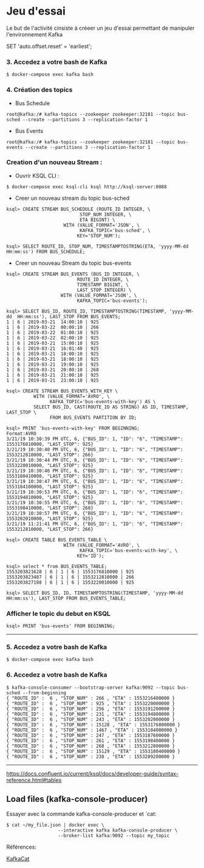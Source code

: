 # Jeu d'essai

Le but de l'activité cinsiste à créeer un jeu d'essai permettant de manipuler l'environnement Kafka


SET 'auto.offset.reset' = 'earliest';




### 3. Accedez a votre bash de Kafka

```
$ docker-compose exec kafka bash 
```

### 4. Création des topics

* Bus Schedule

```
root@kafka:/# kafka-topics --zookeeper zookeeper:32181 --topic bus-sched --create --partitions 3 --replication-factor 1
```

* Bus Events

```
root@kafka:/# kafka-topics --zookeeper zookeeper:32181 --topic bus-events --create --partitions 3 --replication-factor 1
```




### Creation d'un nouveau Stream :

* Ouvrir KSQL CLI :

```
$ docker-compose exec ksql-cli ksql http://ksql-server:8088 
```


* Creer un nouveau stream du topic bus-sched

```
ksql> CREATE STREAM BUS_SCHEDULE (ROUTE_ID INTEGER, \
                           STOP_NUM INTEGER, \
                           ETA BIGINT) \
                     WITH (VALUE_FORMAT='JSON', \
                           KAFKA_TOPIC='bus-sched', \
                          KEY='STOP_NUM');
```

```
ksql> SELECT ROUTE_ID, STOP_NUM, TIMESTAMPTOSTRING(ETA, 'yyyy-MM-dd  HH:mm:ss') FROM BUS_SCHEDULE;
```

* Creer un nouveau Stream du topic bus-events

```
ksql> CREATE STREAM BUS_EVENTS (BUS_ID INTEGER, \
                          ROUTE_ID INTEGER, \
                          TIMESTAMP BIGINT, \
                          LAST_STOP INTEGER) \
                    WITH (VALUE_FORMAT='JSON', \
                          KAFKA_TOPIC='bus-events');
```

```
ksql> SELECT BUS_ID, ROUTE_ID, TIMESTAMPTOSTRING(TIMESTAMP, 'yyyy-MM-dd  HH:mm:ss'), LAST_STOP FROM BUS_EVENTS;
1 | 6 | 2019-03-21  14:00:10 | 925
1 | 6 | 2019-03-22  00:00:10 | 266
1 | 6 | 2019-03-22  01:00:10 | 925
1 | 6 | 2019-03-22  02:00:10 | 925
1 | 6 | 2019-03-21  15:00:10 | 925
1 | 6 | 2019-03-21  16:01:40 | 925
1 | 6 | 2019-03-21  18:00:10 | 925
1 | 6 | 2019-03-21  18:00:10 | 925
1 | 6 | 2019-03-21  19:00:10 | 925
1 | 6 | 2019-03-21  20:00:10 | 268
1 | 6 | 2019-03-21  21:00:10 | 925
1 | 6 | 2019-03-21  23:00:10 | 925
```

```
ksql> CREATE STREAM BUS_EVENTS_WITH_KEY \
          WITH (VALUE_FORMAT='AVRO', \
                KAFKA_TOPIC='bus-events-with-key') AS \
          SELECT BUS_ID, CAST(ROUTE_ID AS STRING) AS ID, TIMESTAMP, LAST_STOP \
                FROM BUS_EVENTS PARTITION BY ID;
```

```
ksql> PRINT 'bus-events-with-key' FROM BEGINNING;
Format:AVRO
3/21/19 10:30:39 PM UTC, 6, {"BUS_ID": 1, "ID": "6", "TIMESTAMP": 1553176810000, "LAST_STOP": 925}
3/21/19 10:30:40 PM UTC, 6, {"BUS_ID": 1, "ID": "6", "TIMESTAMP": 1553212810000, "LAST_STOP": 266}
3/21/19 10:30:44 PM UTC, 6, {"BUS_ID": 1, "ID": "6", "TIMESTAMP": 1553220010000, "LAST_STOP": 925}
3/21/19 10:30:46 PM UTC, 6, {"BUS_ID": 1, "ID": "6", "TIMESTAMP": 1553180410000, "LAST_STOP": 925}
3/21/19 10:30:47 PM UTC, 6, {"BUS_ID": 1, "ID": "6", "TIMESTAMP": 1553184100000, "LAST_STOP": 925}
3/21/19 10:30:53 PM UTC, 6, {"BUS_ID": 1, "ID": "6", "TIMESTAMP": 1553194810000, "LAST_STOP": 925}
3/21/19 10:30:55 PM UTC, 6, {"BUS_ID": 1, "ID": "6", "TIMESTAMP": 1553198410000, "LAST_STOP": 268}
3/21/19 10:30:57 PM UTC, 6, {"BUS_ID": 1, "ID": "6", "TIMESTAMP": 1553202010000, "LAST_STOP": 925}
3/21/19 11:21:41 PM UTC, 6, {"BUS_ID": 1, "ID": "6", "TIMESTAMP": 1553212810000, "LAST_STOP": 266}
```

```
ksql> CREATE TABLE BUS_EVENTS_TABLE \
                     WITH (VALUE_FORMAT='AVRO', \
                           KAFKA_TOPIC='bus-events-with-key', \
                          KEY='ID');
```

```
ksql> select * from BUS_EVENTS_TABLE;
1553203821628 | 6 | 1 | 6 | 1553176810000 | 925
1553203823487 | 6 | 1 | 6 | 1553212810000 | 266
1553203827188 | 6 | 1 | 6 | 1553220010000 | 925
```

```
ksql> SELECT BUS_ID, ID, TIMESTAMPTOSTRING(TIMESTAMP, 'yyyy-MM-dd  HH:mm:ss'), LAST_STOP FROM BUS_EVENTS_TABLE;
```

### Afficher le topic du debut en KSQL

```
ksql> PRINT 'bus-events' FROM BEGINNING;
```

----------

### 5. Accedez a votre bash de Kafka

```
$ docker-compose exec kafka bash 
```

### 6. Accedez a votre bash de Kafka

```
$ kafka-console-consumer --bootstrap-server kafka:9092 --topic bus-sched --from-beginning
{ "ROUTE_ID" :  6 , "STOP_NUM" : 266 , "ETA" : 1553216400000 }
{ "ROUTE_ID" :  6 , "STOP_NUM" : 925 , "ETA" : 1553220000000 }
{ "ROUTE_ID" :  6 , "STOP_NUM" : 256 , "ETA" : 1553191200000 }
{ "ROUTE_ID" :  6 , "STOP_NUM" : 231 , "ETA" : 1553194800000 }
{ "ROUTE_ID" :  6 , "STOP_NUM" : 243 , "ETA" : 1553202000000 }
{ "ROUTE_ID" :  6 , "STOP_NUM" : 15128 , "ETA" : 1553176800000 }
{ "ROUTE_ID" :  6 , "STOP_NUM" : 1467 , "ETA" : 1553184000000 }
{ "ROUTE_ID" :  6 , "STOP_NUM" : 247 , "ETA" : 1553187600000 }
{ "ROUTE_ID" :  6 , "STOP_NUM" : 261 , "ETA" : 1553198400000 }
{ "ROUTE_ID" :  6 , "STOP_NUM" : 268 , "ETA" : 1553212800000 }
{ "ROUTE_ID" :  6 , "STOP_NUM" : 15129 , "ETA" : 1553180400000 }
{ "ROUTE_ID" :  6 , "STOP_NUM" : 238 , "ETA" : 1553209200000 }
```

----------


https://docs.confluent.io/current/ksql/docs/developer-guide/syntax-reference.html#tables



## Load files (kafka-console-producer)
Essayer avec la commande kafka-console-producer et `cat:

```
$ cat ~/my_file.json | docker exec \
                   --interactive kafka kafka-console-producer \
                   --broker-list kafka:9092 --topic my_topic
```

Références: 

[KafkaCat](CAT.md)
